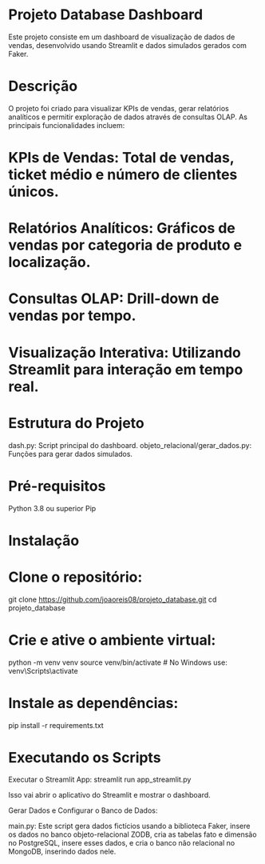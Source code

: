 
# Projeto Database Dashboard
Este projeto consiste em um dashboard de visualização de dados de vendas, desenvolvido usando Streamlit e dados simulados gerados com Faker.

# Descrição
O projeto foi criado para visualizar KPIs de vendas, gerar relatórios analíticos e permitir exploração de dados através de consultas OLAP. As principais funcionalidades incluem:

# KPIs de Vendas: Total de vendas, ticket médio e número de clientes únicos.
# Relatórios Analíticos: Gráficos de vendas por categoria de produto e localização.
# Consultas OLAP: Drill-down de vendas por tempo.
# Visualização Interativa: Utilizando Streamlit para interação em tempo real.

# Estrutura do Projeto

dash.py: Script principal do dashboard.
objeto_relacional/gerar_dados.py: Funções para gerar dados simulados.

# Pré-requisitos

Python 3.8 ou superior
Pip

# Instalação

# Clone o repositório:
git clone https://github.com/joaoreis08/projeto_database.git
cd projeto_database


# Crie e ative o ambiente virtual:
python -m venv venv
source venv/bin/activate  # No Windows use: venv\Scripts\activate


# Instale as dependências:
pip install -r requirements.txt



# Executando os Scripts

Executar o Streamlit App:
streamlit run app_streamlit.py

Isso vai abrir o aplicativo do Streamlit e mostrar o dashboard.

Gerar Dados e Configurar o Banco de Dados:

main.py: Este script gera dados fictícios usando a biblioteca Faker, insere os dados no banco objeto-relacional ZODB, cria as tabelas fato e dimensão no PostgreSQL, insere esses dados, e cria o banco não relacional no MongoDB, inserindo dados nele.




